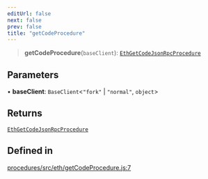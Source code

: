 ```yaml
---
editUrl: false
next: false
prev: false
title: "getCodeProcedure"
---
```


> **getCodeProcedure**(`baseClient`): [`EthGetCodeJsonRpcProcedure`](/reference/tevm/procedures/type-aliases/ethgetcodejsonrpcprocedure/)

## Parameters

• **baseClient**: `BaseClient`\<`"fork"` \| `"normal"`, `object`\>

## Returns

[`EthGetCodeJsonRpcProcedure`](/reference/tevm/procedures/type-aliases/ethgetcodejsonrpcprocedure/)

## Defined in

[procedures/src/eth/getCodeProcedure.js:7](https://github.com/evmts/tevm-monorepo/blob/main/packages/procedures/src/eth/getCodeProcedure.js#L7)
